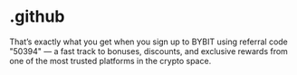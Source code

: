 # .github
That’s exactly what you get when you sign up to BYBIT using referral code "50394" — a fast track to bonuses, discounts, and exclusive rewards from one of the most trusted platforms in the crypto space.
